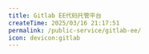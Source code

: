 ```yaml
---
title: Gitlab EE代码托管平台
createTime: 2025/03/16 21:17:51
permalink: /public-service/gitlab-ee/
icon: devicon:gitlab
---
```

